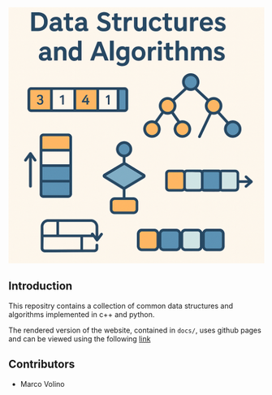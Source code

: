 
![DSA](docs/image/banner.png)


## Introduction
This repositry contains a collection of common data structures and algorithms implemented in c++ and python. 

The rendered version of the website, contained in `docs/`, uses github pages and can be viewed using the following  [link](https://marcovolino.github.io/data-structures-and-algorithms/)

## Contributors
- Marco Volino
